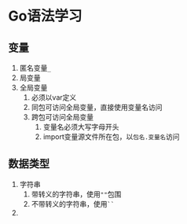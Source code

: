 # Go语法学习
## 变量
1. 匿名变量`_`
2. 局变量
3. 全局变量
    1. 必须以var定义
    2. 同包可访问全局变量，直接使用变量名访问
    3. 跨包可访问全局变量
        1. 变量名必须大写字母开头
        2. import变量源文件所在包，以`包名.变量名`访问
## 数据类型
1. 字符串
    1. 带转义的字符串，使用`""`包围
    2. 不带转义的字符串，使用` `` `
2.     
